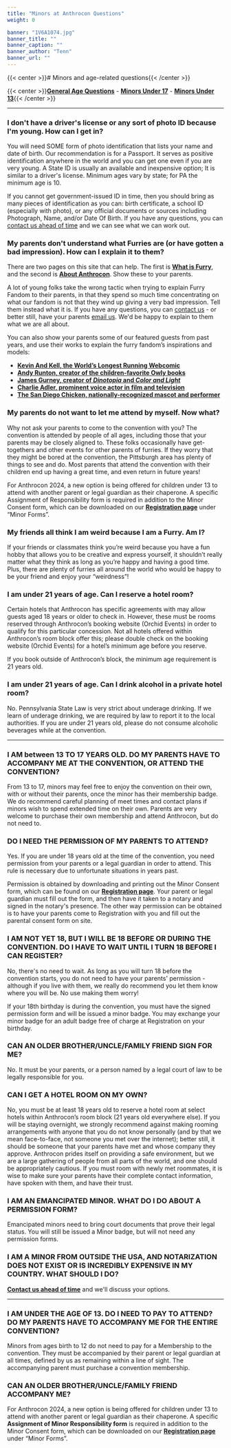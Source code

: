 ```yaml
---
title: "Minors at Anthrocon Questions"
weight: 0

banner: "1V6A1074.jpg"
banner_title: ""
banner_caption: ""
banner_author: "Tenn"
banner_url: ""
---
```


{{< center >}}# Minors and age-related questions{{< /center >}}

{{< center >}}[**General Age Questions**](#) - [**Minors Under 17**](#) - [**Minors Under 13**](#){{< /center >}}

***

### I don't have a driver's license or any sort of photo ID because I'm young. How can I get in?

You will need SOME form of photo identification that lists your name and date of birth. Our recommendation is for a Passport. It serves as positive identification anywhere in the world and you can get one even if you are very young. A State ID is usually an available and inexpensive option; It is similar to a driver's license. Minimum ages vary by state; for PA the minimum age is 10.

If you cannot get government-issued ID in time, then you should bring as many pieces of identification as you can: birth certificate, a school ID (especially with photo), or any official documents or sources including Photograph, Name, and/or Date Of Birth. If you have any questions, you can [contact us ahead of time](/contact) and we can see what we can work out.

### My parents don't understand what Furries are (or have gotten a bad impression). How can I explain it to them?

There are two pages on this site that can help. The first is [**What is Furry**](/what-is-furry), and the second is [**About Anthrocon**](/about). Show these to your parents.

A lot of young folks take the wrong tactic when trying to explain Furry Fandom to their parents, in that they spend so much time concentrating on what our fandom is not that they wind up giving a very bad impression. Tell them instead what it is. If you have any questions, you can [contact us](/contact) - or better still, have your parents [email us](/contact). We'd be happy to explain to them what we are all about.

You can also show your parents some of our featured guests from past years, and use their works to explain the furry fandom’s inspirations and models:

- [**Kevin And Kell, the World’s Longest Running Webcomic**](http://www.kevinandkell.com)
- [**Andy Runton, creator of the children-favorite Owly books**](http://andyrunton.com)
- [**James Gurney, creator of *Dinotopia* and *Color and Light***](http://jamesgurney.com)
- [**Charlie Adler, prominent voice actor in film and television**](https://www.behindthevoiceactors.com/Charlie-Adler/)
- [**The San Diego Chicken, nationally-recognized mascot and performer**](https://famouschicken.com/biography/)

### My parents do not want to let me attend by myself. Now what?

Why not ask your parents to come to the convention with you? The convention is attended by people of all ages, including those that your parents may be closely aligned to. These folks occasionally have get-togethers and other events for other parents of furries. If they worry that they might be bored at the convention, the Pittsburgh area has plenty of things to see and do. Most parents that attend the convention with their children end up having a great time, and even return in future years!

For Anthrocon 2024, a new option is being offered for children under 13 to attend with another parent or legal guardian as their chaperone. A specific Assignment of Responsibility form is required in addition to the Minor Consent form, which can be downloaded on our [**Registration page**](/registration#forms) under “Minor Forms”.

### My friends all think I am weird because I am a Furry. Am I?

If your friends or classmates think you’re weird because you have a fun hobby that allows you to be creative and express yourself, it shouldn’t really matter what they think as long as you’re happy and having a good time. Plus, there are plenty of furries all around the world who would be happy to be your friend and enjoy your “weirdness”!

### I am under 21 years of age. Can I reserve a hotel room?

Certain hotels that Anthrocon has specific agreements with may allow guests aged 18 years or older to check in. However, these must be rooms reserved through Anthrocon’s booking website (Orchid Events) in order to qualify for this particular concession. Not all hotels offered within Anthrocon’s room block offer this; please double check on the booking website (Orchid Events) for a hotel’s minimum age before you reserve.

If you book outside of Anthrocon’s block, the minimum age requirement is 21 years old.

### I am under 21 years of age. Can I drink alcohol in a private hotel room?

No. Pennsylvania State Law is very strict about underage drinking. If we learn of underage drinking, we are required by law to report it to the local authorities. If you are under 21 years old, please do not consume alcoholic beverages while at the convention.

***

### I AM between 13 TO 17 YEARS OLD. DO MY PARENTS HAVE TO ACCOMPANY ME AT THE CONVENTION, OR ATTEND THE CONVENTION?

From 13 to 17, minors may feel free to enjoy the convention on their own, with or without their parents, once the minor has their membership badge. We do recommend careful planning of meet times and contact plans if minors wish to spend extended time on their own. Parents are very welcome to purchase their own membership and attend Anthrocon, but do not need to.

### DO I NEED THE PERMISSION OF MY PARENTS TO ATTEND?

Yes. If you are under 18 years old at the time of the convention, you need permission from your parents or a legal guardian in order to attend. This rule is necessary due to unfortunate situations in years past.

Permission is obtained by downloading and printing out the Minor Consent form, which can be found on our [**Registration page**](/registration). Your parent or legal guardian must fill out the form, and then have it taken to a notary and signed in the notary's presence. The other way permission can be obtained is to have your parents come to Registration with you and fill out the parental consent form on site.

### I AM NOT YET 18, BUT I WILL BE 18 BEFORE OR DURING THE CONVENTION. DO I HAVE TO WAIT UNTIL I TURN 18 BEFORE I CAN REGISTER?

No, there's no need to wait. As long as you will turn 18 before the convention starts, you do not need to have your parents' permission - although if you live with them, we really do recommend you let them know where you will be. No use making them worry!

If your 18th birthday is during the convention, you must have the signed permission form and will be issued a minor badge. You may exchange your minor badge for an adult badge free of charge at Registration on your birthday.

### CAN AN OLDER BROTHER/UNCLE/FAMILY FRIEND SIGN FOR ME?

No. It must be your parents, or a person named by a legal court of law to be legally responsible for you.

### CAN I GET A HOTEL ROOM ON MY OWN?

No, you must be at least 18 years old to reserve a hotel room at select hotels within Anthrocon’s room block (21 years old everywhere else). If you will be staying overnight, we strongly recommend against making rooming arrangements with anyone that you do not know personally (and by that we mean face-to-face, not someone you met over the internet); better still, it should be someone that your parents have met and whose company they approve. Anthrocon prides itself on providing a safe environment, but we are a large gathering of people from all parts of the world, and one should be appropriately cautious. If you must room with newly met roommates, it is wise to make sure your parents have their complete contact information, have spoken with them, and have their trust.

### I AM AN EMANCIPATED MINOR. WHAT DO I DO ABOUT A PERMISSION FORM?

Emancipated minors need to bring court documents that prove their legal status. You will still be issued a Minor badge, but will not need any permission forms.

### I AM A MINOR FROM OUTSIDE THE USA, AND NOTARIZATION DOES NOT EXIST OR IS INCREDIBLY EXPENSIVE IN MY COUNTRY. WHAT SHOULD I DO?

[**Contact us ahead of time**](https://www.anthrocon.org/contact) and we'll discuss your options.

***

### I AM UNDER THE AGE OF 13. DO I NEED TO PAY TO ATTEND? DO MY PARENTS HAVE TO ACCOMPANY ME FOR THE ENTIRE CONVENTION?

Minors from ages birth to 12 do not need to pay for a Membership to the convention. They must be accompanied by their parent or legal guardian at all times, defined by us as remaining within a line of sight. The accompanying parent must purchase a convention membership.

### CAN AN OLDER BROTHER/UNCLE/FAMILY FRIEND ACCOMPANY ME?

For Anthrocon 2024, a new option is being offered for children under 13 to attend with another parent or legal guardian as their chaperone. A specific **Assignment of Minor Responsibility form** is required in addition to the Minor Consent form, which can be downloaded on our [**Registration page**](https://ac2018test.squarespace.com/registration#forms) under “Minor Forms”.
